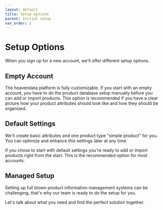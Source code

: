 ```yaml
---
layout: default
title: Setup options
parent: Initial setup
nav_order: 1
---
```


# Setup Options

When you sign up for a new account, we'll offer different setup options.

## Empty Account

The heavendata platform is fully customizable. If you start with an empty account, you have to do the product database setup manually
before you can add or import products. This option is recommended if you have a clear picture how your product attributes should look like and how they should be organized.

## Default Settings

We'll create basic attributes and one product type "simple product" for you. You can optimize and enhance this settings
later at any time.

If you chose to start with default settings you're ready to add or import products right from the start. This is the recommended option for most accounts.

## Managed Setup

Setting up full blown product information management systems can be challenging, that's why our team is ready to do
the setup for you.

Let's talk about what you need and find the perfect solution together.
